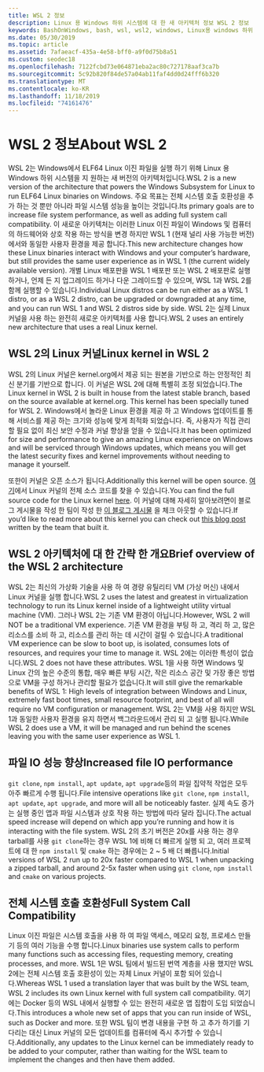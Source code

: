 ```yaml
---
title: WSL 2 정보
description: Linux 용 Windows 하위 시스템에 대 한 새 아키텍처 정보 WSL 2 정보
keywords: BashOnWindows, bash, wsl, wsl2, windows, Linux용 windows 하위 시스템, windowssubsystem, ubuntu, debian, suse, windows 10, 설치
ms.date: 05/30/2019
ms.topic: article
ms.assetid: 7afaeacf-435a-4e58-bff0-a9f0d75b8a51
ms.custom: seodec18
ms.openlocfilehash: 7122fcbd73e064871eba2ac80c727178aaf3ca7b
ms.sourcegitcommit: 5c92b820f84de57a04ab11faf4dd0d24fff6b320
ms.translationtype: MT
ms.contentlocale: ko-KR
ms.lasthandoff: 11/18/2019
ms.locfileid: "74161476"
---
```

# <a name="about-wsl-2"></a><span data-ttu-id="13524-104">WSL 2 정보</span><span class="sxs-lookup"><span data-stu-id="13524-104">About WSL 2</span></span>

<span data-ttu-id="13524-105">WSL 2는 Windows에서 ELF64 Linux 이진 파일을 실행 하기 위해 Linux 용 Windows 하위 시스템을 지 원하는 새 버전의 아키텍처입니다.</span><span class="sxs-lookup"><span data-stu-id="13524-105">WSL 2 is a new version of the architecture that powers the Windows Subsystem for Linux to run ELF64 Linux binaries on Windows.</span></span> <span data-ttu-id="13524-106">주요 목표는 전체 시스템 호출 호환성을 추가 하는 것 뿐만 아니라 파일 시스템 성능을 높이는 것입니다.</span><span class="sxs-lookup"><span data-stu-id="13524-106">Its primary goals are to increase file system performance, as well as adding full system call compatibility.</span></span> <span data-ttu-id="13524-107">이 새로운 아키텍처는 이러한 Linux 이진 파일이 Windows 및 컴퓨터의 하드웨어와 상호 작용 하는 방식을 변경 하지만 WSL 1 (현재 널리 사용 가능한 버전)에서와 동일한 사용자 환경을 제공 합니다.</span><span class="sxs-lookup"><span data-stu-id="13524-107">This new architecture changes how these Linux binaries interact with Windows and your computer’s hardware, but still provides the same user experience as in WSL 1 (the current widely available version).</span></span> <span data-ttu-id="13524-108">개별 Linux 배포판을 WSL 1 배포판 또는 WSL 2 배포판로 실행 하거나, 언제 든 지 업그레이드 하거나 다운 그레이드할 수 있으며, WSL 1과 WSL 2를 함께 실행할 수 있습니다.</span><span class="sxs-lookup"><span data-stu-id="13524-108">Individual Linux distros can be run either as a WSL 1 distro, or as a WSL 2 distro, can be upgraded or downgraded at any time, and you can run WSL 1 and WSL 2 distros side by side.</span></span> <span data-ttu-id="13524-109">WSL 2는 실제 Linux 커널을 사용 하는 완전히 새로운 아키텍처를 사용 합니다.</span><span class="sxs-lookup"><span data-stu-id="13524-109">WSL 2 uses an entirely new architecture that uses a real Linux kernel.</span></span>

## <a name="linux-kernel-in-wsl-2"></a><span data-ttu-id="13524-110">WSL 2의 Linux 커널</span><span class="sxs-lookup"><span data-stu-id="13524-110">Linux kernel in WSL 2</span></span>

<span data-ttu-id="13524-111">WSL 2의 Linux 커널은 kernel.org에서 제공 되는 원본을 기반으로 하는 안정적인 최신 분기를 기반으로 합니다. 이 커널은 WSL 2에 대해 특별히 조정 되었습니다.</span><span class="sxs-lookup"><span data-stu-id="13524-111">The Linux kernel in WSL 2 is built in house from the latest stable branch, based on the source available at kernel.org. This kernel has been specially tuned for WSL 2.</span></span> <span data-ttu-id="13524-112">Windows에서 놀라운 Linux 환경을 제공 하 고 Windows 업데이트를 통해 서비스를 제공 하는 크기와 성능에 맞게 최적화 되었습니다. 즉, 사용자가 직접 관리할 필요 없이 최신 보안 수정과 커널 향상을 얻을 수 있습니다.</span><span class="sxs-lookup"><span data-stu-id="13524-112">It has been optimized for size and performance to give an amazing Linux experience on Windows and will be serviced through Windows updates, which means you will get the latest security fixes and kernel improvements without needing to manage it yourself.</span></span>

<span data-ttu-id="13524-113">또한이 커널은 오픈 소스가 됩니다.</span><span class="sxs-lookup"><span data-stu-id="13524-113">Additionally this kernel will be open source.</span></span> <span data-ttu-id="13524-114">[여기](https://github.com/microsoft/WSL2-Linux-Kernel)에서 Linux 커널의 전체 소스 코드를 찾을 수 있습니다.</span><span class="sxs-lookup"><span data-stu-id="13524-114">You can find the full source code for the Linux kernel [here](https://github.com/microsoft/WSL2-Linux-Kernel).</span></span> <span data-ttu-id="13524-115">이 커널에 대해 자세히 알아보려면이 블로그 게시물을 작성 한 팀이 작성 한 [이 블로그 게시물](https://devblogs.microsoft.com/commandline/shipping-a-linux-kernel-with-windows/) 을 체크 아웃할 수 있습니다.</span><span class="sxs-lookup"><span data-stu-id="13524-115">If you’d like to read more about this kernel you can check out [this blog post](https://devblogs.microsoft.com/commandline/shipping-a-linux-kernel-with-windows/) written by the team that built it.</span></span>

## <a name="brief-overview-of-the-wsl-2-architecture"></a><span data-ttu-id="13524-116">WSL 2 아키텍처에 대 한 간략 한 개요</span><span class="sxs-lookup"><span data-stu-id="13524-116">Brief overview of the WSL 2 architecture</span></span>

<span data-ttu-id="13524-117">WSL 2는 최신의 가상화 기술을 사용 하 여 경량 유틸리티 VM (가상 머신) 내에서 Linux 커널을 실행 합니다.</span><span class="sxs-lookup"><span data-stu-id="13524-117">WSL 2 uses the latest and greatest in virtualization technology to run its Linux kernel inside of a lightweight utility virtual machine (VM).</span></span> <span data-ttu-id="13524-118">그러나 WSL 2는 기존 VM 환경이 아닙니다.</span><span class="sxs-lookup"><span data-stu-id="13524-118">However, WSL 2 will NOT be a traditional VM experience.</span></span> <span data-ttu-id="13524-119">기존 VM 환경을 부팅 하 고, 격리 하 고, 많은 리소스를 소비 하 고, 리소스를 관리 하는 데 시간이 걸릴 수 있습니다.</span><span class="sxs-lookup"><span data-stu-id="13524-119">A traditional VM experience can be slow to boot up, is isolated, consumes lots of resources, and requires your time to manage it.</span></span> <span data-ttu-id="13524-120">WSL 2에는 이러한 특성이 없습니다.</span><span class="sxs-lookup"><span data-stu-id="13524-120">WSL 2 does not have these attributes.</span></span> <span data-ttu-id="13524-121">WSL 1을 사용 하면 Windows 및 Linux 간의 높은 수준의 통합, 매우 빠른 부팅 시간, 작은 리소스 공간 및 가장 좋은 방법으로 VM을 구성 하거나 관리할 필요가 없습니다.</span><span class="sxs-lookup"><span data-stu-id="13524-121">It will still give the remarkable benefits of WSL 1: High levels of integration between Windows and Linux, extremely fast boot times, small resource footprint, and best of all will require no VM configuration or management.</span></span> <span data-ttu-id="13524-122">WSL 2는 VM을 사용 하지만 WSL 1과 동일한 사용자 환경을 유지 하면서 백그라운드에서 관리 되 고 실행 됩니다.</span><span class="sxs-lookup"><span data-stu-id="13524-122">While WSL 2 does use a VM, it will be managed and run behind the scenes leaving you with the same user experience as WSL 1.</span></span>

## <a name="increased-file-io-performance"></a><span data-ttu-id="13524-123">파일 IO 성능 향상</span><span class="sxs-lookup"><span data-stu-id="13524-123">Increased file IO performance</span></span>

<span data-ttu-id="13524-124">`git clone`, `npm install`, `apt update`, `apt upgrade`등의 파일 집약적 작업은 모두 아주 빠르게 수행 됩니다.</span><span class="sxs-lookup"><span data-stu-id="13524-124">File intensive operations like `git clone`, `npm install`, `apt update`, `apt upgrade`, and more will all be noticeably faster.</span></span> <span data-ttu-id="13524-125">실제 속도 증가는 실행 중인 앱과 파일 시스템과 상호 작용 하는 방법에 따라 달라 집니다.</span><span class="sxs-lookup"><span data-stu-id="13524-125">The actual speed increase will depend on which app you’re running and how it is interacting with the file system.</span></span> <span data-ttu-id="13524-126">WSL 2의 초기 버전은 20x를 사용 하는 경우 tarball를 사용 `git clone`하는 경우 WSL 1에 비해 더 빠르게 실행 되 고, 여러 프로젝트에 대 한 `npm install` 및 `cmake` 하는 경우에는 2 ~ 5 배 더 빠릅니다.</span><span class="sxs-lookup"><span data-stu-id="13524-126">Initial versions of WSL 2 run up to 20x faster compared to WSL 1 when unpacking a zipped tarball, and around 2-5x faster when using `git clone`, `npm install` and `cmake` on various projects.</span></span>

## <a name="full-system-call-compatibility"></a><span data-ttu-id="13524-127">전체 시스템 호출 호환성</span><span class="sxs-lookup"><span data-stu-id="13524-127">Full System Call Compatibility</span></span>

<span data-ttu-id="13524-128">Linux 이진 파일은 시스템 호출을 사용 하 여 파일 액세스, 메모리 요청, 프로세스 만들기 등의 여러 기능을 수행 합니다.</span><span class="sxs-lookup"><span data-stu-id="13524-128">Linux binaries use system calls to perform many functions such as accessing files, requesting memory, creating processes, and more.</span></span> <span data-ttu-id="13524-129">WSL 1은 WSL 팀에서 빌드된 번역 계층을 사용 했지만 WSL 2에는 전체 시스템 호출 호환성이 있는 자체 Linux 커널이 포함 되어 있습니다.</span><span class="sxs-lookup"><span data-stu-id="13524-129">Whereas WSL 1 used a translation layer that was built by the WSL team, WSL 2 includes its own Linux kernel with full system call compatibility.</span></span> <span data-ttu-id="13524-130">여기에는 Docker 등의 WSL 내에서 실행할 수 있는 완전히 새로운 앱 집합이 도입 되었습니다.</span><span class="sxs-lookup"><span data-stu-id="13524-130">This introduces a whole new set of apps that you can run inside of WSL, such as Docker and more.</span></span> <span data-ttu-id="13524-131">또한 WSL 팀이 변경 내용을 구현 하 고 추가 하기를 기다리는 대신 Linux 커널의 모든 업데이트를 컴퓨터에 즉시 추가할 수 있습니다.</span><span class="sxs-lookup"><span data-stu-id="13524-131">Additionally, any updates to the Linux kernel can be immediately ready to be added to your computer, rather than waiting for the WSL team to implement the changes and then have them added.</span></span>
